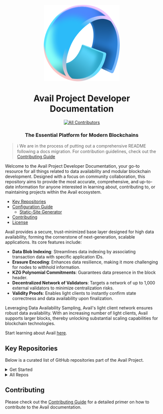 <p align="center">
<img align="center" src="/public/img/avail-logo.png" width="250">
</p>

<div align="Center">
<h1>Avail Project Developer Documentation</h1>
<!-- ALL-CONTRIBUTORS-BADGE:START - Do not remove or modify this section -->

[![All Contributors](https://img.shields.io/badge/all_contributors-1-orange.svg?style=flat-square)](#contributors-)

<!-- ALL-CONTRIBUTORS-BADGE:END -->
<h3>The Essential Platform for Modern Blockchains</h3>

</div>

> ℹ️ We are in the process of putting out a comprehensive README following a docs migration. For contribution guidelines, check out the [Contributing Guide](./CONTRIBUTING.md)

<p align="left">
  Welcome to the Avail Project Developer Documentation, your go-to resource for all things related to data availability and modular blockchain development. Designed with a focus on community collaboration, this repository aims to provide the most accurate, comprehensive, and up-to-date information for anyone interested in learning about, contributing to, or maintaining projects within the Avail ecosystem.
</p>

<!-- TOC -->

- [Key Repositories](#key-repositories)
- [Configuration Guide](#configuration-guide)
  - [Static-Site Generator](#static-site-generator)
- [Contributing](#contributing)
- [License](#license)

<!--/ TOC -->

Avail provides a secure, trust-minimized base layer designed for high data availability, forming the cornerstone of next-generation, scalable applications. Its core features include:

- **Data Blob Indexing**: Streamlines data indexing by associating transaction data with specific application IDs.
- **Erasure Encoding**: Enhances data resilience, making it more challenging for nodes to withhold information.
- **KZG Polynomial Commitments**: Guarantees data presence in the block header.
- **Decentralized Network of Validators**: Targets a network of up to 1,000 external validators to minimize centralization risks.
- **Validity Proofs**: Enables light clients to instantly confirm state correctness and data availability upon finalization.

Leveraging Data Availability Sampling, Avail's light client network ensures robust data availability. With an increasing number of light clients, Avail supports larger blocks, thereby unlocking substantial scaling capabilities for blockchain technologies.

Start learning about Avail [<ins>here</ins>](https://docs.availproject.org/about/introduction/).

## Key Repositories

Below is a curated list of GitHub repositories part of the Avail Project.

<details>
<summary>Get Started</summary>

| Repository Name & Link                                                                                                                                      | Description                                                                                    |
| ----------------------------------------------------------------------------------------------------------------------------------------------------------- | ---------------------------------------------------------------------------------------------- |
| [Reference Document](https://github.com/availproject/data-availability/blob/93c547ce4efce3e992b573179a8d22b3657fdcee/reference%20document/Avail%20Reference%20Paper%20v2.1%206%20Nov%202024.pdf) | Comprehensive document outlining the rationale, design decisions, and theoretical foundations. |
| [Avail Node](https://github.com/availproject/avail)                                                                                                         | Repository for the Avail node implementation, built using Substrate.                           |
| [Light Client](https://github.com/availproject/avail-light)                                                                                                 | Light client designed for verifying data availability proofs on Avail.                         |
| [Explorer](https://github.com/availproject/avail-apps)                                                                                                      | Implementation repository for the Avail explorer, built using PolkadotJS Apps.                 |
| [Tests](https://github.com/availproject/avail-test)                                                                                                         | Repository for end-to-end tests designed to validate Avail's functionalities.                  |

</details>

<details>
<summary>All Repos</summary>

| Category            | Repository Name                                                                                  | Description                                              |
| ------------------- | ------------------------------------------------------------------------------------------------ | -------------------------------------------------------- |
| **Core Components** | [Avail](https://github.com/availproject/avail)                                                   | Main DA Node for the Avail project.                      |
|                     | [Avail Core](https://github.com/availproject/avail-core)                                         | Core components for Avail's DA layer.                    |
| **Light Client**    | [Avail Light](https://github.com/availproject/avail-light)                                       | Light client for Avail.                                  |
| Relay for Avail Light client.                            |
|                     | [Light Client Web](https://github.com/availproject/light-client-web)                             | Web version of Avail's light client.                     |
|                     | [Avail Light Client Flutter App](https://github.com/availproject/avail-light-client-flutter-app) | Flutter app for Avail's light client.                    |
|                     | [Avail LC Android Lib](https://github.com/availproject/avail-lc-android-lib)                     | Android library for Avail Light Client.                  |
| **Applications**    | [Avail Apps](https://github.com/availproject/avail-apps)                                         | Repository for applications built on Avail.              |
|                     | [Avail JS](https://github.com/availproject/avail-js)                                             | JavaScript library for Avail; Fork of PolkadotJS         |
|                     | [Avail Staking Dashboard](https://github.com/availproject/avail-staking-dashboard)               | Dashboard for staking on Avail.                          |
|                     | [MetaMask Snap Avail](https://github.com/availproject/metamask-snap-avail)                       | MetaMask Snap plugin for Avail.                          |
| **Substrate**       | [Go Substrate RPC Client](https://github.com/availproject/go-substrate-rpc-client)               | RPC client for Substrate integration.                    |
|                     | [Substrate](https://github.com/availproject/substrate)                                           | Fork of Substrate for Avail.                             |
| **Explorations**    | [Avail Uncharted](https://github.com/availproject/avail-explorations)                            | Experimental features and research.                      |
|                     | [Validium Node](https://github.com/availproject/validium-node)                                   | Polygon zkEVM Node implementation for Validium on Avail. |
|                     | [Validium Contracts](https://github.com/availproject/validium-contracts)                         | Polygon zkEVM Contracts for Validium on Avail.           |
|                     | [Validium Bridge Service](https://github.com/availproject/validium-bridge-service)               | Bridge service for Polygon zkEVM Validium on Avail.      |
|                     | [Op EVM](https://github.com/availproject/op-evm)                                                 | OpEVM implementation on Avail.                           |
|                     | [Op EVM Contracts](https://github.com/availproject/op-evm-contracts)                             | OpEVM contracts on Avail.                                |
|                     | [Avail OP Stack Adapter](https://github.com/availproject/avail-op-stack-adapter)                 | DA Adapter for OP Stack.                                 |
|                     | [Avail Sovereign DA Adapter](https://github.com/availproject/avail-sovereign-da-adapter)         | DA adapter for Sovereign SDK.                            |
|                     | [Sovereign SDK](https://github.com/availproject/sovereign-sdk)                                   | SDK for Sovereign Rollups on Avail.                      |
|                     | [Nomad Config](https://github.com/availproject/nomad-config)                                     | Configuration for Nomad in the Avail ecosystem.          |
|                     | [Nomad Agents](https://github.com/availproject/nomad-agents)                                     | Agents for Nomad in the Avail ecosystem.                 |
|                     | [ZkNFT](https://github.com/availproject/zknft)                                                   | Zero-Knowledge NFTs on Avail.                            |
| **Tooling**         | [CLI](https://github.com/availproject/cli)                                                       | CLI tool for Avail.                                      |
|                     | [AvailUp](https://github.com/availproject/availup)                                               | Standalone script for easy Avail network setup via CLI.  |
|                     | [Avail Indexer](https://github.com/availproject/avail-indexer)                                   | Indexer for the Avail network.                           |
| **Documents**       | [RFCs](https://github.com/availproject/RFCs)                                                     | Repository for Avail Request for Comments and proposals. |
|                     | [Incident Reports](https://github.com/availproject/incident-reports)                             | Repository for incident reports in the Avail ecosystem.  |

</details>

## Contributing

Please check out the [Contributing Guide](./CONTRIBUTING.md) for a detailed primer on how to contribute to the Avail documentation.
